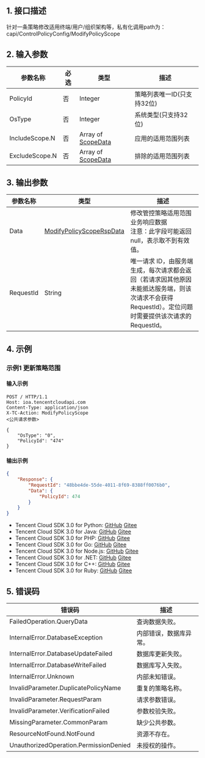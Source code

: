 ## 1. 接口描述


针对一条策略修改适用终端/用户/组织架构等，私有化调用path为：capi/ControlPolicyConfig/ModifyPolicyScope


<div class="rno-api-explorer">
    <div class="rno-api-explorer-inner">
        <div class="rno-api-explorer-hd">
            <div class="rno-api-explorer-title">
            </div>
        </div>
        <div class="rno-api-explorer-body">
            <div class="rno-api-explorer-cont">
            </div>
        </div>
    </div>
</div>

## 2. 输入参数


| 参数名称 | 必选 | 类型 | 描述 |
|---------|---------|---------|---------|
| PolicyId | 否 | Integer | 策略列表唯一ID(只支持32位) |
| OsType | 否 | Integer | 系统类型(只支持32位) |
| IncludeScope.N | 否 | Array of [ScopeData](/开放API/云规范接口/版本：2022-06-01/数据结构.md#ScopeData) | 应用的适用范围列表 |
| ExcludeScope.N | 否 | Array of [ScopeData](//开放API/云规范接口/版本：2022-06-01/数据结构.md#ScopeData) | 排除的适用范围列表 |

## 3. 输出参数

| 参数名称 | 类型 | 描述 |
|---------|---------|---------|
| Data | [ModifyPolicyScopeRspData](/开放API/云规范接口/版本：2022-06-01/数据结构.md#ModifyPolicyScopeRspData) | 修改管控策略适用范围业务响应数据<br/>注意：此字段可能返回 null，表示取不到有效值。|
| RequestId | String | 唯一请求 ID，由服务端生成，每次请求都会返回（若请求因其他原因未能抵达服务端，则该次请求不会获得 RequestId）。定位问题时需要提供该次请求的 RequestId。|

## 4. 示例

### 示例1 更新策略范围

#### 输入示例

```
POST / HTTP/1.1
Host: ioa.tencentcloudapi.com
Content-Type: application/json
X-TC-Action: ModifyPolicyScope
<公共请求参数>

{
    "OsType": "0",
    "PolicyId": "474"
}
```

#### 输出示例

```json
{
    "Response": {
        "RequestId": "48bbe4de-55de-4011-8f69-8388ff0076b0",
        "Data": {
            "PolicyId": 474
        }
    }
}
```








* Tencent Cloud SDK 3.0 for Python: [GitHub](https://github.com/TencentCloud/tencentcloud-sdk-python/blob/master/tencentcloud/ioa/v20220601/ioa_client.py) [Gitee](https://gitee.com/TencentCloud/tencentcloud-sdk-python/blob/master/tencentcloud/ioa/v20220601/ioa_client.py)
* Tencent Cloud SDK 3.0 for Java: [GitHub](https://github.com/TencentCloud/tencentcloud-sdk-java/blob/master/src/main/java/com/tencentcloudapi/ioa/v20220601/IoaClient.java) [Gitee](https://gitee.com/TencentCloud/tencentcloud-sdk-java/blob/master/src/main/java/com/tencentcloudapi/ioa/v20220601/IoaClient.java)
* Tencent Cloud SDK 3.0 for PHP: [GitHub](https://github.com/TencentCloud/tencentcloud-sdk-php/blob/master/src/TencentCloud/Ioa/V20220601/IoaClient.php) [Gitee](https://gitee.com/TencentCloud/tencentcloud-sdk-php/blob/master/src/TencentCloud/Ioa/V20220601/IoaClient.php)
* Tencent Cloud SDK 3.0 for Go: [GitHub](https://github.com/TencentCloud/tencentcloud-sdk-go/blob/master/tencentcloud/ioa/v20220601/client.go) [Gitee](https://gitee.com/TencentCloud/tencentcloud-sdk-go/blob/master/tencentcloud/ioa/v20220601/client.go)
* Tencent Cloud SDK 3.0 for Node.js: [GitHub](https://github.com/TencentCloud/tencentcloud-sdk-nodejs/blob/master/src/services/ioa/v20220601/ioa_client.ts) [Gitee](https://gitee.com/TencentCloud/tencentcloud-sdk-nodejs/blob/master/src/services/ioa/v20220601/ioa_client.ts)
* Tencent Cloud SDK 3.0 for .NET: [GitHub](https://github.com/TencentCloud/tencentcloud-sdk-dotnet/blob/master/TencentCloud/Ioa/V20220601/IoaClient.cs) [Gitee](https://gitee.com/TencentCloud/tencentcloud-sdk-dotnet/blob/master/TencentCloud/Ioa/V20220601/IoaClient.cs)
* Tencent Cloud SDK 3.0 for C++: [GitHub](https://github.com/TencentCloud/tencentcloud-sdk-cpp/blob/master/ioa/src/v20220601/IoaClient.cpp) [Gitee](https://gitee.com/TencentCloud/tencentcloud-sdk-cpp/blob/master/ioa/src/v20220601/IoaClient.cpp)
* Tencent Cloud SDK 3.0 for Ruby: [GitHub](https://github.com/TencentCloud/tencentcloud-sdk-ruby/blob/master/tencentcloud-sdk-ioa/lib/v20220601/client.rb) [Gitee](https://gitee.com/TencentCloud/tencentcloud-sdk-ruby/blob/master/tencentcloud-sdk-ioa/lib/v20220601/client.rb)



## 5. 错误码


| 错误码 | 描述 |
|---------|---------|
| FailedOperation.QueryData | 查询数据失败。 |
| InternalError.DatabaseException | 内部错误，数据库异常。 |
| InternalError.DatabaseUpdateFailed | 数据库更新失败。 |
| InternalError.DatabaseWriteFailed | 数据库写入失败。 |
| InternalError.Unknown | 内部未知错误。 |
| InvalidParameter.DuplicatePolicyName | 重复的策略名称。 |
| InvalidParameter.RequestParam | 请求参数错误。 |
| InvalidParameter.VerificationFailed | 参数校验失败。 |
| MissingParameter.CommonParam | 缺少公共参数。 |
| ResourceNotFound.NotFound | 资源不存在。 |
| UnauthorizedOperation.PermissionDenied | 未授权的操作。 |
